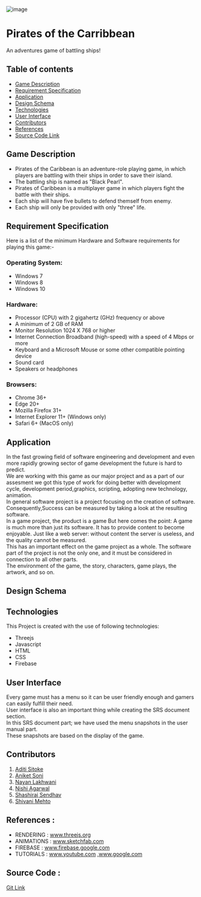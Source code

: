 ![image](https://user-images.githubusercontent.com/51989436/62003257-090f7580-b132-11e9-91ad-c5369a4cdf15.png)
# Pirates of the Carribbean
An adventures game of battling ships!

## Table of contents
* [Game Description](#game-description)
* [Requirement Specification](#requirement-specification)
* [Application](#application)
* [Design Schema](#design-schema)
* [Technologies](#technologies)
* [User Interface](#user-interface)
* [Contributors](#contributors)
* [References](#references)
* [Source Code Link](#sourcecode-link)

## Game Description
*  Pirates of the Caribbean is an adventure-role playing game, in which players are battling with their ships in order to save their island.
 * The battling ship is named as "Black Pearl".
 * Pirates of Caribbean is a multiplayer game in which players fight the battle with their ships.
 * Each ship will have five bullets to defend themself from enemy.
 * Each ship will only be provided with only "three" life.

## Requirement Specification
 Here is a list of the minimum Hardware and Software requirements for playing this game:-

### Operating System:
  * Windows 7 
  * Windows 8 
  * Windows 10

### Hardware:

* Processor (CPU) with 2 gigahertz (GHz) frequency or above
* A minimum of 2 GB of RAM
* Monitor Resolution 1024 X 768 or higher
* Internet Connection Broadband (high-speed) with a speed of 4 Mbps or more
* Keyboard and a Microsoft Mouse or some other compatible pointing device
* Sound card
* Speakers or headphones

### Browsers:

* Chrome 36+
* Edge 20+
* Mozilla Firefox 31+
* Internet Explorer 11+ (Windows only)
* Safari 6+ (MacOS only)

## Application

In the fast growing field of software engineering and development and even more rapidly growing sector of game development the future is hard to predict.<br>We are working with this game as our major project and as a part of our assesment we got this type of work for doing better with development cycle, development period,graphics, scripting, adopting new technology, animation.<br>In general software project is a project focusing on the creation of software.<br> Consequently,Success can be measured by taking a look at the resulting software.<br> In a game project, the product is a game But here comes the point: A game is much more than just its software. It has to provide content to become enjoyable. Just like a web server: without content the server is useless, and the quality cannot be measured. <br>This has an important effect on the game project as a whole. The software part of the project is not the only one, and it must be considered in connection to all other parts.<br> The environment of the game, the story, characters, game plays, the artwork, and so on.
 
## Design Schema
	
## Technologies
 This Project is created with the use of following technologies:
* Threejs
* Javascript
* HTML
* CSS 
* Firebase 

## User Interface
Every game must has a menu so it can be user friendly enough and gamers can easily fulfill their need. <br>User interface is also an important thing while creating the SRS document section.<br> In this SRS document part; we have used the menu snapshots in the user manual part. <br>These snapshots are based on the display of the game. 

## Contributors
1. [Aditi Sitoke](https://www.linkedin.com/in/aditi-sitoke-54805613a/)
2. [Aniket Soni](https://www.linkedin.com/in/aniket-soni-sbg/)
3. [Nayan Lakhwani](https://www.linkedin.com/in/nayan-lakhwani-3a6707110/)
4. [Nishi Agarwal](https://www.linkedin.com/in/nishi-agarwal-89a91216a/)
5. [Shashiraj Sendhav](https://www.linkedin.com/in/shashiraj-sendhav-966a7b175/)
6. [Shivani Mehto](https://www.linkedin.com/in/shivani-mehto-741844157/)
 
## References :
* RENDERING     : www.threejs.org
* ANIMATIONS    : www.sketchfab.com     
* FIREBASE      : www.firebase.google.com
* TUTORIALS     : www.youtube.com ,www.google.com

## Source Code :
[Git Link](https://github.com/piratesteam/POC)
